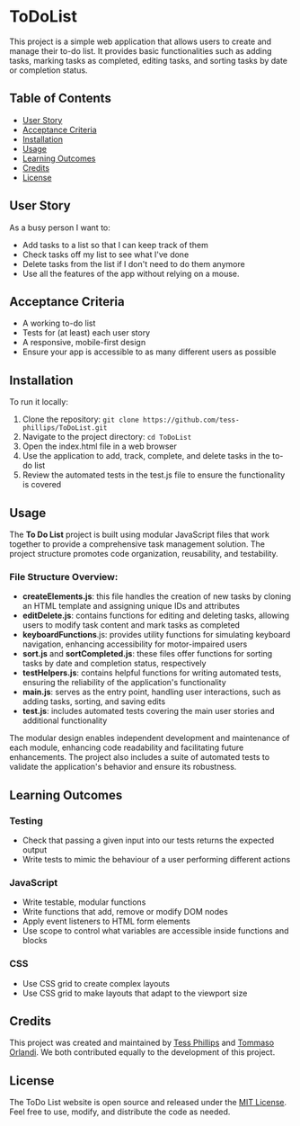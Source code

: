 # ToDoList

This project is a simple web application that allows users to create and manage their to-do list. It provides basic functionalities such as adding tasks, marking tasks as completed, editing tasks, and sorting tasks by date or completion status.

## Table of Contents

- [User Story](#user-story)
- [Acceptance Criteria](#criteria)
- [Installation](#installation)
- [Usage](#usage)
- [Learning Outcomes](#outcomes)
- [Credits](#credits)
- [License](#license)

## User Story <a name="user-story"></a>

As a busy person I want to:

- Add tasks to a list so that I can keep track of them
- Check tasks off my list to see what I've done
- Delete tasks from the list if I don't need to do them anymore
- Use all the features of the app without relying on a mouse.

## Acceptance Criteria <a name="criteria"></a>

- A working to-do list
- Tests for (at least) each user story
- A responsive, mobile-first design
- Ensure your app is accessible to as many different users as possible

## Installation <a name="installatoin"></a>

To run it locally:

1. Clone the repository: `git clone https://github.com/tess-phillips/ToDoList.git`
2. Navigate to the project directory: `cd ToDoList`
3. Open the index.html file in a web browser
4. Use the application to add, track, complete, and delete tasks in the to-do list
5. Review the automated tests in the test.js file to ensure the functionality is covered

## Usage <a name="usage"></a>

The **To Do List** project is built using modular JavaScript files that work together to provide a comprehensive task management solution. The project structure promotes code organization, reusability, and testability.

### File Structure Overview:

- **createElements.js**: this file handles the creation of new tasks by cloning an HTML template and assigning unique IDs and attributes
- **editDelete.js**: contains functions for editing and deleting tasks, allowing users to modify task content and mark tasks as completed
- **keyboardFunctions**.js: provides utility functions for simulating keyboard navigation, enhancing accessibility for motor-impaired users
- **sort.js** and **sortCompleted.js**: these files offer functions for sorting tasks by date and completion status, respectively
- **testHelpers.js**: contains helpful functions for writing automated tests, ensuring the reliability of the application's functionality
- **main.js**: serves as the entry point, handling user interactions, such as adding tasks, sorting, and saving edits
- **test.js**: includes automated tests covering the main user stories and additional functionality

The modular design enables independent development and maintenance of each module, enhancing code readability and facilitating future enhancements. The project also includes a suite of automated tests to validate the application's behavior and ensure its robustness.

## Learning Outcomes <a name="outcomes"></a>

### Testing

- Check that passing a given input into our tests returns the expected output
- Write tests to mimic the behaviour of a user performing different actions

### JavaScript

- Write testable, modular functions
- Write functions that add, remove or modify DOM nodes
- Apply event listeners to HTML form elements
- Use scope to control what variables are accessible inside functions and blocks

### CSS

- Use CSS grid to create complex layouts
- Use CSS grid to make layouts that adapt to the viewport size

## Credits <a name="credits"></a>

This project was created and maintained by [Tess Phillips](https://github.com/tess-phillips) and [Tommaso Orlandi](https://github.com/benante). We both contributed equally to the development of this project.
<a name=""></a>

## License <a name="license"></a>

The ToDo List website is open source and released under the [MIT License](https://mit-license.org/). Feel free to use, modify, and distribute the code as needed.
